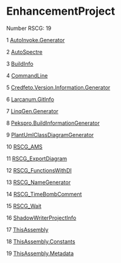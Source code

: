 <h1>EnhancementProject</h1>

Number RSCG: 19

   1 [AutoInvoke.Generator](/docs/AutoInvoke.Generator)

   2 [AutoSpectre](/docs/AutoSpectre)

   3 [BuildInfo](/docs/BuildInfo)

   4 [CommandLine](/docs/CommandLine)

   5 [Credfeto.Version.Information.Generator](/docs/Credfeto.Version.Information.Generator)

   6 [Larcanum.GitInfo](/docs/Larcanum.GitInfo)

   7 [LinqGen.Generator](/docs/LinqGen.Generator)

   8 [Pekspro.BuildInformationGenerator](/docs/Pekspro.BuildInformationGenerator)

   9 [PlantUmlClassDiagramGenerator](/docs/PlantUmlClassDiagramGenerator)

   10 [RSCG_AMS](/docs/RSCG_AMS)

   11 [RSCG_ExportDiagram](/docs/RSCG_ExportDiagram)

   12 [RSCG_FunctionsWithDI](/docs/RSCG_FunctionsWithDI)

   13 [RSCG_NameGenerator](/docs/RSCG_NameGenerator)

   14 [RSCG_TimeBombComment](/docs/RSCG_TimeBombComment)

   15 [RSCG_Wait](/docs/RSCG_Wait)

   16 [ShadowWriterProjectInfo](/docs/ShadowWriterProjectInfo)

   17 [ThisAssembly](/docs/ThisAssembly)

   18 [ThisAssembly.Constants](/docs/ThisAssembly.Constants)

   19 [ThisAssembly.Metadata](/docs/ThisAssembly.Metadata)
    
